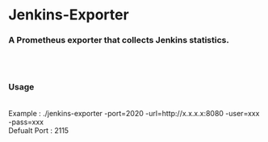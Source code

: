 # Jenkins-Exporter
<h3> A Prometheus exporter that collects Jenkins statistics. </h3>
<br />
<br />
<h3> Usage </h3>
<br />
Example : ./jenkins-exporter -port=2020 -url=http://x.x.x.x:8080  -user=xxx -pass=xxx
<br />
Defualt Port : 2115

